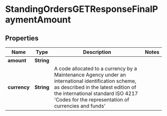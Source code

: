 
# StandingOrdersGETResponseFinalPaymentAmount

## Properties
Name | Type | Description | Notes
------------ | ------------- | ------------- | -------------
**amount** | **String** |  | 
**currency** | **String** | A code allocated to a currency by a Maintenance Agency under an international identification scheme, as described in the latest edition of the international standard ISO 4217 &#39;Codes for the representation of currencies and funds&#39; | 



